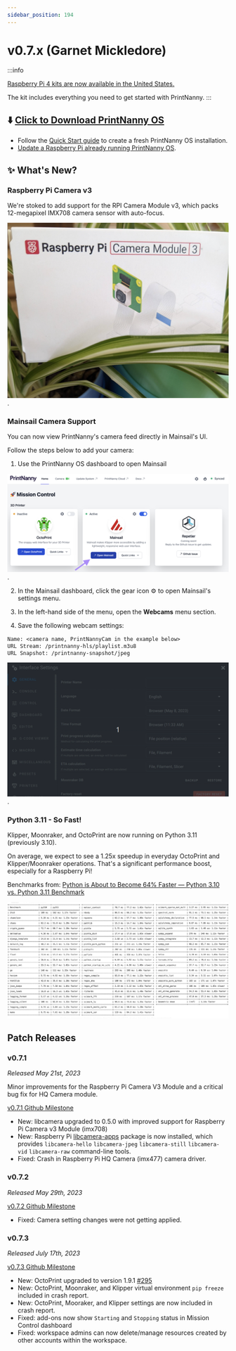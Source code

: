 ```yaml
---
sidebar_position: 194
---
```


# v0.7.x (Garnet Mickledore)

:::info

[Raspberry Pi 4 kits are now available in the United States.](https://printnanny.ai/shop/raspberry-pi-4-kit)

The kit includes everything you need to get started with PrintNanny.
:::

## ⬇️ [Click to Download PrintNanny OS](https://github.com/bitsy-ai/printnanny-os/releases/tag/0.7.3)

* Follow the [Quick Start guide](https://docs.printnanny.ai/docs/category/quick-start/) to create a fresh PrintNanny OS installation.
* [Update a Raspberry Pi already running PrintNanny OS](https://docs.printnanny.ai/docs/update-printnanny-os/).

## ✨ What's New?

### Raspberry Pi Camera v3

We're stoked to add support for the RPI Camera Module v3, which packs 12-megapixel IMX708 camera sensor with auto-focus.

![Raspberry Pi Camera Module v3](./img/v0.7.0/raspberrypi-cam-v3.jpg).


### Mainsail Camera Support

You can now view PrintNanny's camera feed directly in Mainsail's UI.

Follow the steps below to add your camera:

1. Use the PrintNanny OS dashboard to open Mainsail

![Raspberry Pi Camera Module v3](./img/v0.7.0/printnanny-dash-open-mainsail.png).

2. In the Mainsail dashboard, click the gear icon ⚙️ to open Mainsail's settings menu.

3. In the left-hand side of the menu, open the **Webcams** menu section.

4. Save the following webcam settings:

```
Name: <camera name, PrintNannyCam in the example below>
URL Stream: /printnanny-hls/playlist.m3u8
URL Snapshot: /printnanny-snapshot/jpeg
```

![Add PrintNanny camera to Mainsail](./img/v0.7.0/printnanny-cam-mainsail.gif).

### Python 3.11 - So Fast!

Klipper, Moonraker, and OctoPrint are now running on Python 3.11 (previously 3.10).

On average, we expect to see a 1.25x speedup in everyday OctoPrint and Klipper/Moonraker operations. That's a significant performance boost, especially for a Raspberry Pi! 

Benchmarks from: [Python is About to Become 64% Faster — Python 3.10 vs. Python 3.11 Benchmark](https://towardsdatascience.com/python-is-about-to-become-64-faster-python-3-10-vs-python-3-11-benchmark-3a6abcc25b90)

![Python 3.10 vs. Python 3.11 benchmarks](./img/v0.7.0/python3.10-vs-python3.11.png)

## Patch Releases

### v0.7.1

_Released May 21st, 2023_

Minor improvements for the Raspberry Pi Camera V3 Module and a critical bug fix for HQ Camera module.

[v0.7.1 Github Milestone](https://github.com/bitsy-ai/printnanny-os/milestone/13?closed=1)

* New: libcamera upgraded to 0.5.0 with improved support for Raspberry Pi Camera v3 Module (imx708)
* New: Raspberry Pi [libcamera-apps](https://www.raspberrypi.com/documentation/computers/camera_software.html#libcamera-and-libcamera-apps) package is now installed, which provides `libcamera-hello` `libcamera-jpeg` `libcamera-still` `libcamera-vid` `libcamera-raw` command-line tools.
* Fixed: Crash in Raspberry Pi HQ Camera (imx477) camera driver.

### v0.7.2


_Released May 29th, 2023_

[v0.7.2 Github Milestone](https://github.com/bitsy-ai/printnanny-os/issues?q=is%3Aissue+milestone%3A0.7.2+is%3Aclosed)

* Fixed: Camera setting changes were not getting applied.

### v0.7.3

_Released July 17th, 2023_

[v0.7.3 Github Milestone](https://github.com/bitsy-ai/printnanny-os/milestone/25?closed=1)

* New: OctoPrint upgraded to version 1.9.1 [#295](https://github.com/bitsy-ai/printnanny-os/issues/295)
* New: OctoPrint, Moonraker, and Klipper virtual environment `pip freeze` included in crash report.
* New: OctoPrint, Mooraker, and Klipper settings are now included in crash report.
* Fixed: add-ons now show `Starting` and `Stopping` status in Mission Control dashboard
* Fixed: workspace admins can now delete/manage resources created by other accounts within the workspace.